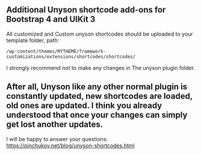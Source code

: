 ## Additional Unyson shortcode add-ons for Bootstrap 4 and UIKit 3

All customized and Custom unyson shortcodes should be uploaded to your template folder, path:

`/wp-content/themes/MYTHEME/framework-customizations/extensions/shortcodes/shortcodes/`


I strongly recommend not to make any changes in The unyson plugin folder.

After all, Unyson like any other normal plugin is constantly updated, new shortcodes are loaded, old ones are updated. I think you already understood that once your changes can simply get lost another updates.
---
I will be happy to answer your questions: https://pinchukov.net/blog/unyson-shortcodes.html